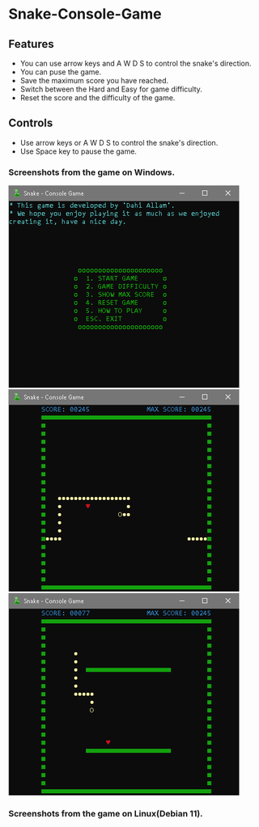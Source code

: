 # Snake-Console-Game

## Features
- You can use arrow keys and A W D S to control the snake's direction.
- You can puse the game.
- Save the maximum score you have reached.
- Switch between the Hard and Easy for game difficulty.
- Reset the score and the difficulty of the game.

## Controls
- Use arrow keys or A W D S to control the snake's direction.
- Use Space key to pause the game.

### Screenshots from the game on Windows.
![img1](https://github.com/da7y3llam/Snake-Console-Game/blob/main/images/image1.png)
![img2](https://github.com/da7y3llam/Snake-Console-Game/blob/main/images/image2.png)
![img3](https://github.com/da7y3llam/Snake-Console-Game/blob/main/images/image3.png)

### Screenshots from the game on Linux(Debian 11).
